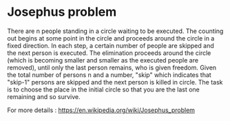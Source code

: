 # Josephus problem 

There are n people standing in a circle waiting to be executed. The counting out begins at some point in the circle and
proceeds around the circle in a fixed direction. In each step, a certain number of people are skipped and the next
person is executed. The elimination proceeds around the circle (which is becoming smaller and smaller as the executed
people are removed), until only the last person remains, who is given freedom. Given the total number of persons n and
a number, "skip" which indicates that "skip-1" persons are skipped and the next person is killed in circle. The task is
to choose the place in the initial circle so that you are the last one remaining and so survive.

For more details : https://en.wikipedia.org/wiki/Josephus_problem

